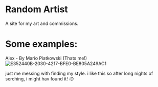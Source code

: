 # Random Artist
A site for my art and commissions.
# Some examples:
Alex - By Mario Piatkowski (Thats me!)
![E352440B-2030-4217-BFE0-BE805A249AC1](https://user-images.githubusercontent.com/93729756/205546153-a0ed819e-3e19-4a64-a5d8-32e4a136641b.jpeg)

just me messing with finding my style. i like this so after long nights of serching,
i might hav found it! :D
